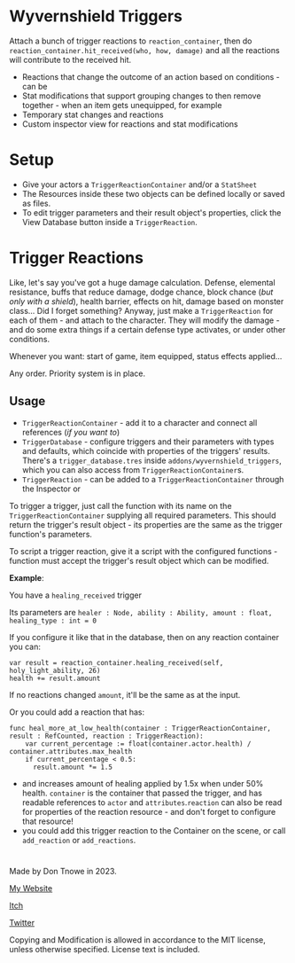 # Wyvernshield Triggers

Attach a bunch of trigger reactions to `reaction_container`, then do `reaction_container.hit_received(who, how, damage)` and all the reactions will contribute to the received hit.

- Reactions that change the outcome of an action based on conditions - can be 
- Stat modifications that support grouping changes to then remove together - when an item gets unequipped, for example
- Temporary stat changes and reactions
- Custom inspector view for reactions and stat modifications

# Setup

- Give your actors a `TriggerReactionContainer` and/or a `StatSheet`
- The Resources inside these two objects can be defined locally or saved as files.
- To edit trigger parameters and their result object's properties, click the View Database button inside a `TriggerReaction`.

# Trigger Reactions

Like, let's say you've got a huge damage calculation. Defense, elemental resistance, buffs that reduce damage, dodge chance, block chance (*but only with a shield*), health barrier, effects on hit, damage based on monster class... Did I forget something? Anyway, just make a `TriggerReaction` for each of them - and attach to the character. They will modify the damage - and do some extra things if a certain defense type activates, or under other conditions.

Whenever you want: start of game, item equipped, status effects applied...

Any order. Priority system is in place.

## Usage

- `TriggerReactionContainer` - add it to a character and connect all references (*if you want to*)
- `TriggerDatabase` - configure triggers and their parameters with types and defaults, which coincide with properties of the triggers' results. There's a `trigger_database.tres` inside `addons/wyvernshield_triggers`, which you can also access from `TriggerReactionContainer`s.
- `TriggerReaction` - can be added to a `TriggerReactionContainer` through the Inspector or

To trigger a trigger, just call the function with its name on the `TriggerReactionContainer` supplying all required parameters. This should return the trigger's result object - its properties are the same as the trigger function's parameters.

To script a trigger reaction, give it a script with the configured functions - function must accept the trigger's result object which can be modified. 

**Example**:

You have a `healing_received` trigger

Its parameters are `healer : Node, ability : Ability, amount : float, healing_type : int = 0`

If you configure it like that in the database, then on any reaction container you can:

    var result = reaction_container.healing_received(self, holy_light_ability, 26)
    health += result.amount

If no reactions changed `amount`, it'll be the same as at the input.

Or you could add a reaction that has:

```
func heal_more_at_low_health(container : TriggerReactionContainer, result : RefCounted, reaction : TriggerReaction):
    var current_percentage := float(container.actor.health) / container.attributes.max_health
    if current_percentage < 0.5:
      result.amount *= 1.5
```

- and increases amount of healing applied by 1.5x when under 50% health. `container` is the container that passed the trigger, and has readable references to `actor` and `attributes`.`reaction` can also be read for properties of the reaction resource - and don't forget to configure that resource!
- you could add this trigger reaction to the Container on the scene, or call `add_reaction` or `add_reactions`.

#

Made by Don Tnowe in 2023.

[My Website](https://redbladegames.netlify.app)

[Itch](https://don-tnowe.itch.io)

[Twitter](https://twitter.com/don_tnowe)

Copying and Modification is allowed in accordance to the MIT license, unless otherwise specified. License text is included.
